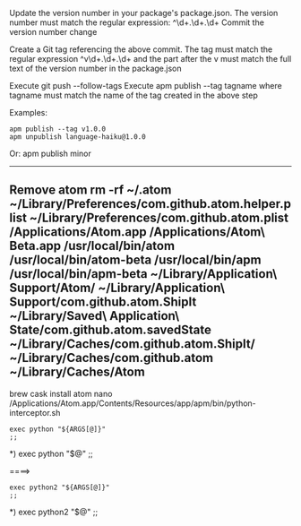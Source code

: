 Update the version number in your package's package.json.
The version number must match the regular expression: ^\d+\.\d+\.\d+
Commit the version number change

Create a Git tag referencing the above commit.
The tag must match the regular expression ^v\d+\.\d+\.\d+ and the part after the v must match the full text of the version number in the package.json

Execute git push --follow-tags
Execute apm publish --tag tagname where tagname must match the name of the tag created in the above step

Examples:

    apm publish --tag v1.0.0
    apm unpublish language-haiku@1.0.0

Or:
    apm publish minor
    
--------------------------------------------------------
Remove atom
rm -rf ~/.atom ~/Library/Preferences/com.github.atom.helper.plist ~/Library/Preferences/com.github.atom.plist /Applications/Atom.app /Applications/Atom\ Beta.app /usr/local/bin/atom /usr/local/bin/atom-beta /usr/local/bin/apm /usr/local/bin/apm-beta ~/Library/Application\ Support/Atom/ ~/Library/Application\ Support/com.github.atom.ShipIt ~/Library/Saved\ Application\ State/com.github.atom.savedState ~/Library/Caches/com.github.atom.ShipIt/ ~/Library/Caches/com.github.atom ~/Library/Caches/Atom
-------------------------------------------------------
brew cask install atom
nano /Applications/Atom.app/Contents/Resources/app/apm/bin/python-interceptor.sh


    exec python "${ARGS[@]}"
    ;;
  *)
    exec python "$@"
    ;;

====>

    exec python2 "${ARGS[@]}"
    ;;
  *)
    exec python2 "$@"
    ;;
